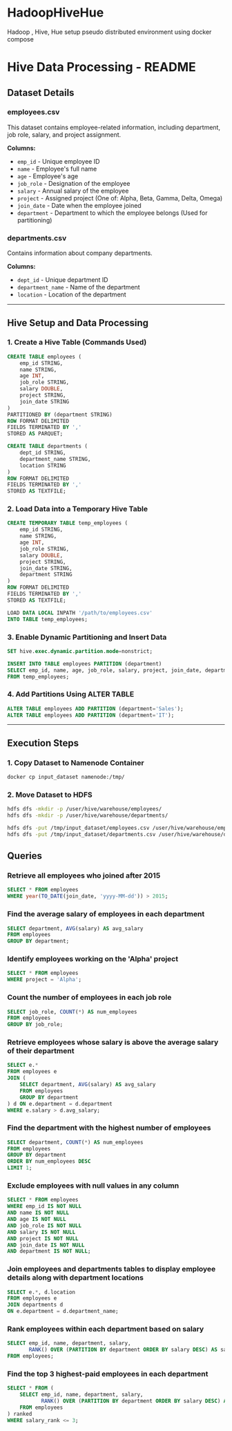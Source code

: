 # HadoopHiveHue
Hadoop , Hive, Hue setup pseudo distributed  environment  using docker compose
# Hive Data Processing - README

## Dataset Details

### **employees.csv**
This dataset contains employee-related information, including department, job role, salary, and project assignment.

**Columns:**
- `emp_id` - Unique employee ID
- `name` - Employee's full name
- `age` - Employee's age
- `job_role` - Designation of the employee
- `salary` - Annual salary of the employee
- `project` - Assigned project (One of: Alpha, Beta, Gamma, Delta, Omega)
- `join_date` - Date when the employee joined
- `department` - Department to which the employee belongs (Used for partitioning)

### **departments.csv**
Contains information about company departments.

**Columns:**
- `dept_id` - Unique department ID
- `department_name` - Name of the department
- `location` - Location of the department

---
## Hive Setup and Data Processing

### **1. Create a Hive Table (Commands Used)**
```sql
CREATE TABLE employees (
    emp_id STRING,
    name STRING,
    age INT,
    job_role STRING,
    salary DOUBLE,
    project STRING,
    join_date STRING
)
PARTITIONED BY (department STRING)
ROW FORMAT DELIMITED 
FIELDS TERMINATED BY ',' 
STORED AS PARQUET;
```

```sql
CREATE TABLE departments (
    dept_id STRING,
    department_name STRING,
    location STRING
)
ROW FORMAT DELIMITED 
FIELDS TERMINATED BY ',' 
STORED AS TEXTFILE;
```

### **2. Load Data into a Temporary Hive Table**
```sql
CREATE TEMPORARY TABLE temp_employees (
    emp_id STRING,
    name STRING,
    age INT,
    job_role STRING,
    salary DOUBLE,
    project STRING,
    join_date STRING,
    department STRING
)
ROW FORMAT DELIMITED 
FIELDS TERMINATED BY ',' 
STORED AS TEXTFILE;

LOAD DATA LOCAL INPATH '/path/to/employees.csv' 
INTO TABLE temp_employees;
```

### **3. Enable Dynamic Partitioning and Insert Data**
```sql
SET hive.exec.dynamic.partition.mode=nonstrict;

INSERT INTO TABLE employees PARTITION (department)
SELECT emp_id, name, age, job_role, salary, project, join_date, department
FROM temp_employees;
```

### **4. Add Partitions Using ALTER TABLE**
```sql
ALTER TABLE employees ADD PARTITION (department='Sales');
ALTER TABLE employees ADD PARTITION (department='IT');
```

---
## Execution Steps

### **1. Copy Dataset to Namenode Container**
```sh
docker cp input_dataset namenode:/tmp/
```

### **2. Move Dataset to HDFS**
```sh
hdfs dfs -mkdir -p /user/hive/warehouse/employees/
hdfs dfs -mkdir -p /user/hive/warehouse/departments/

hdfs dfs -put /tmp/input_dataset/employees.csv /user/hive/warehouse/employees/
hdfs dfs -put /tmp/input_dataset/departments.csv /user/hive/warehouse/departments/
```


## Queries

### **Retrieve all employees who joined after 2015**
```sql
SELECT * FROM employees 
WHERE year(TO_DATE(join_date, 'yyyy-MM-dd')) > 2015;
```

### **Find the average salary of employees in each department**
```sql
SELECT department, AVG(salary) AS avg_salary 
FROM employees 
GROUP BY department;
```

### **Identify employees working on the 'Alpha' project**
```sql
SELECT * FROM employees 
WHERE project = 'Alpha';
```

### **Count the number of employees in each job role**
```sql
SELECT job_role, COUNT(*) AS num_employees 
FROM employees 
GROUP BY job_role;
```

### **Retrieve employees whose salary is above the average salary of their department**
```sql
SELECT e.* 
FROM employees e
JOIN (
    SELECT department, AVG(salary) AS avg_salary 
    FROM employees 
    GROUP BY department
) d ON e.department = d.department
WHERE e.salary > d.avg_salary;
```

### **Find the department with the highest number of employees**
```sql
SELECT department, COUNT(*) AS num_employees
FROM employees 
GROUP BY department 
ORDER BY num_employees DESC 
LIMIT 1;
```

### **Exclude employees with null values in any column**
```sql
SELECT * FROM employees 
WHERE emp_id IS NOT NULL 
AND name IS NOT NULL 
AND age IS NOT NULL 
AND job_role IS NOT NULL 
AND salary IS NOT NULL 
AND project IS NOT NULL 
AND join_date IS NOT NULL 
AND department IS NOT NULL;
```

### **Join employees and departments tables to display employee details along with department locations**
```sql
SELECT e.*, d.location 
FROM employees e 
JOIN departments d 
ON e.department = d.department_name;
```

### **Rank employees within each department based on salary**
```sql
SELECT emp_id, name, department, salary, 
       RANK() OVER (PARTITION BY department ORDER BY salary DESC) AS salary_rank
FROM employees;
```

### **Find the top 3 highest-paid employees in each department**
```sql
SELECT * FROM (
    SELECT emp_id, name, department, salary, 
           RANK() OVER (PARTITION BY department ORDER BY salary DESC) AS salary_rank
    FROM employees
) ranked
WHERE salary_rank <= 3;
```
